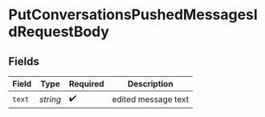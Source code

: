# PutConversationsPushedMessagesIdRequestBody


## Fields

| Field               | Type                | Required            | Description         |
| ------------------- | ------------------- | ------------------- | ------------------- |
| `text`              | *string*            | :heavy_check_mark:  | edited message text |